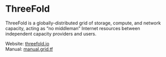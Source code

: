 # ThreeFold

ThreeFold is a globally-distributed grid of storage, compute, and network capacity, acting as “no middleman” Internet resources between independent capacity providers and users.

Website: [threefold.io](https://threefold.io)<br/>
Manual: [manual.grid.tf](https://manual.grid.tf)